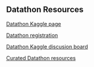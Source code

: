 ## Datathon Resources

[Datathon Kaggle page](https://www.kaggle.com/c/widsdatathon2023)

[Datathon registration](https://airtable.com/shrSmOC8mMDjc4dFl)

[Datathon Kaggle discusion board](https://www.kaggle.com/c/widsdatathon2023/discussion)

[Curated Datathon resources](https://www.widsconference.org/datathon-resources.html)
